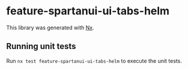 # feature-spartanui-ui-tabs-helm

This library was generated with [Nx](https://nx.dev).


## Running unit tests

Run `nx test feature-spartanui-ui-tabs-helm` to execute the unit tests.

